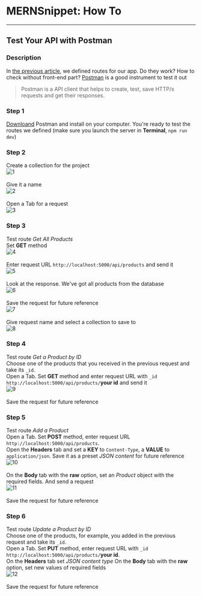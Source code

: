 # MERNSnippet: How To
---
## Test Your API with Postman

### Description
In [the previous article](https://github.com/andrewsinelnikov/ReactSnippet-How-To/tree/main/task20), we defined routes for our app. Do they work? How to check without front-end part? [Postman](https://www.postman.com/) is a good instrument to test it out <br />

> Postman is a API client that helps to create, test, save HTTP/s requests and get their responses.<br />

### Step 1
[Downloand](https://www.postman.com/downloads/) Postman and install on your computer. You're ready to test the routes we defined (make sure you launch the server in **Terminal**, `npm run dev`)<br/>

### Step 2
Create a collection for the project<br/>
  ![1](img/1.png) <br />  
Give it a name <br>
  ![2](img/2.png) <br />  
Open a Tab for a request<br>
  ![3](img/3.png) <br />  

### Step 3
Test route *Get All Products* <br />
Set **GET** method <br>
  ![4](img/4.png) <br />  
Enter request URL `http://localhost:5000/api/products` and send it<br />
  ![5](img/5.png) <br />  
Look at the response. We've got all products from the database <br />
  ![6](img/6.png) <br />  
Save the request for future reference <br />
  ![7](img/7.png) <br />  
Give request name and select a collection to save to <br />
  ![8](img/8.png) <br />  

### Step 4
Test route *Get a Product by ID* <br />
Choose one of the products that you received in the previous request and take its `_id`. <br />
Open a Tab. Set **GET** method and enter request URL with `_id` `http://localhost:5000/api/products/`**your id** and send it<br />
  ![9](img/9.png) <br />  
Save the request for future reference <br />

### Step 5
Test route *Add a Product* <br />
Open a Tab. Set **POST** method, enter request URL `http://localhost:5000/api/products`.<br />
Open the **Headers** tab and set a **KEY** to `Content-Type`, a **VALUE** to `application/json`. Save it as a preset *JSON content* for future reference <br />
  ![10](img/10.png) <br />  
On the **Body** tab with the **raw** option, set an *Product* object with the required fields. And send a request <br />
  ![11](img/11.png) <br />  
Save the request for future reference <br />

### Step 6
Test route *Update a Product by ID* <br />
Choose one of the products, for example, you added in the previous request and take its `_id`. <br />
Open a Tab. Set **PUT** method, enter request URL with `_id` `http://localhost:5000/api/products/`**your id**.<br />
On the **Headers** tab set *JSON content type*
On the **Body** tab with the **raw** option, set new values of required fields<br />
  ![12](img/12.png) <br />  
Save the request for future reference <br />
